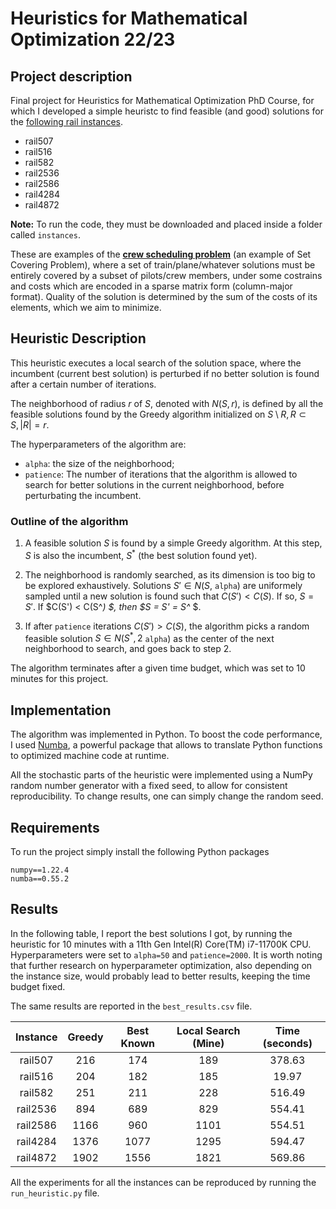 # Heuristics for Mathematical Optimization 22/23

## Project description
Final project for Heuristics for Mathematical Optimization PhD Course, for which I developed a simple heuristc to find feasible (and good) solutions for the [following rail instances](http://people.brunel.ac.uk/~mastjjb/jeb/orlib/scpinfo.html).

 - rail507
 - rail516
 - rail582
 - rail2536
 - rail2586
 - rail4284
 - rail4872

**Note:** To run the code, they must be downloaded and placed inside a folder called `instances`.

These are examples of the [**crew scheduling problem**](https://en.wikipedia.org/wiki/Crew_scheduling) (an example of Set Covering Problem), where a set of train/plane/whatever solutions must be entirely covered by a subset of pilots/crew members, under some costrains and costs which are encoded in a sparse matrix form (column-major format). Quality of the solution is determined by the sum of the costs of its elements, which we aim to minimize.



 ## Heuristic Description
 This heuristic executes a local search of the solution space, where the incumbent (current best solution) is perturbed if no better solution is found after a certain number of iterations. 

 The neighborhood of radius $r$ of $S$, denoted with $N(S,r)$, is defined by all the feasible solutions found by the Greedy algorithm initialized on $S \setminus R, R \subset S, |R|=r$.


 The hyperparameters of the algorithm are:
 - `alpha`: the size of the neighborhood;
 - `patience`: The number of iterations that the algorithm is allowed to search for better solutions in the current neighborhood, before perturbating the incumbent.

### Outline of the algorithm
 
 1) A feasible solution $S$ is found by a simple Greedy algorithm. At this step, $S$ is also the incumbent, $S^*$ (the best solution found yet).

 2) The neighborhood is randomly searched, as its dimension is too big to be explored exhaustively. Solutions $S' \in N(S,$ `alpha`$)$ are uniformely sampled until a new solution is found such that $C(S') < C(S)$. If so, $S= S'$. If $C(S') < C(S^*) $, then $S = S' = S^* $.
 3) If after `patience` iterations $C(S') > C(S)$, the algorithm picks a random feasible solution $S \in N(S^*, 2$ `alpha`$)$ as the center of the next neighborhood to search, and goes back to step 2.

The algorithm terminates after a given time budget, which was set to 10 minutes for this project.

## Implementation
The algorithm was implemented in Python. To boost the code performance, I used [Numba](https://numba.pydata.org/), a powerful package that allows to translate Python functions to optimized machine code at runtime.

All the stochastic parts of the heuristic were implemented using a NumPy random number generator with a fixed seed, to allow for consistent reproducibility. To change results, one can simply change the random seed.

## Requirements
To run the project simply install the following Python packages
```
numpy==1.22.4
numba==0.55.2
```
 
 ## Results
 In the following table, I report the best solutions I got, by running the heuristic for 10 minutes with a 11th Gen Intel(R) Core(TM) i7-11700K CPU. Hyperparameters were set to `alpha=50` and `patience=2000`. It is worth noting that further research on hyperparameter optimization, also depending on the instance size, would probably lead to better results, keeping the time budget fixed.
 
 The same results are reported in the `best_results.csv` file.


| Instance | Greedy | Best Known | Local Search (Mine) |  Time (seconds)      | 
|:--------:|:------:|:----------:|:----------:         |:----------:| 
|  rail507 |   216  |     174    |     189             |    378.63    | 
|  rail516 |   204  |     182    |     185             |  19.97      | 
|  rail582 |   251  |     211    |     228             |  516.49      | 
| rail2536 |   894  |     689    |     829             |  554.41      | 
| rail2586 |  1166  |     960    |     1101            |  554.51      | 
| rail4284 |  1376  |    1077    |     1295            |  594.47      | 
| rail4872 |  1902  |    1556    |     1821            |  569.86      | 

All the experiments for all the instances can be reproduced by running the `run_heuristic.py` file.